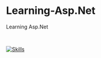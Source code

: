 # Learning-Asp.Net
Learning Asp.Net

<br />

[![Skills](https://skillicons.dev/icons?i=c#)](https://skillicons.dev)

